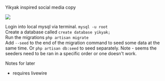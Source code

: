 Yikyak inspired social media copy

![](public/homepage.png)

Login into local mysql via terminal. `mysql -u root`  
Create a database called `create database yikyak;`  
Run the migrations `php artisan migrate`  
Add `--seed` to the end of the migration command to seed some data at the same time. Or `php artisan db:seed` to seed separately.
Note - seems the seeders need to be ran in a specific order or one doesn't work.

Notes for later
- requires livewire